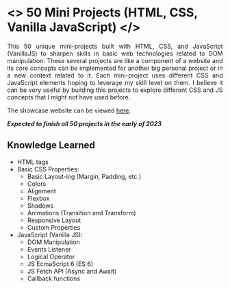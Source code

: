 ﻿# <> 50 Mini Projects (HTML, CSS, Vanilla JavaScript) </>

<div style="text-align: justify">This 50 unique mini-projects built with HTML, CSS, and JavaScript (VanillaJS) to sharpen skills in basic web technologies related to DOM manipulation.
These several projects are like a component of a website and its core concepts can be implemented for another big personal project or in a new context related to it. Each mini-project uses different CSS and JavaScript elements hoping to leverage my skill level on them. I believe it can be very useful by building this projects to explore different CSS and JS concepts that I might not have used before. </div>

The showcase website can be viewed <a href="https://mekdie.github.io/50projects/" target="_blank">here</a>.

**_Expected to finish all 50 projects in the early of 2023_**

## Knowledge Learned

-   HTML tags
-   Basic CSS Properties:
    -   Basic Layout-ing (Margin, Padding, etc.)
    -   Colors
    -   Alignment
    -   Flexbox
    -   Shadows
    -   Animations (Transition and Transform)
    -   Responsive Layout
    -   Custom Properties
-   JavaScript (Vanilla JS):
    -   DOM Manipulation
    -   Events Listener
    -   Logical Operator
    -   JS EcmaScript 6 (ES 6)
    -   JS Fetch API (Async and Await)
    -   Callback functions
